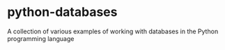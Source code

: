 # python-databases
A collection of various examples of working with databases in the Python programming language
